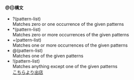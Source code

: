 #### **@(|)構文**
+ ?(pattern-list)<br>
    Matches zero or one occurrence of the given patterns<br>
+ *(pattern-list)<br>
    Matches zero or more occurrences of the given patterns<br>
+ +(pattern-list)<br>
    Matches one or more occurrences of the given patterns<br>
+ @(pattern-list)<br>
    Matches one of the given patterns<br>
+ !(pattern-list)<br>
    Matches anything except one of the given patterns<br>
[こちらより出店](https://stackoverflow.com/questions/35812293/what-is-syntax-in-bash)<br>